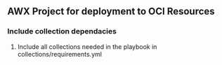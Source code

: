 ## AWX Project for deployment to OCI Resources

### Include collection dependacies
1) Include all collections needed in the playbook in collections/requirements.yml